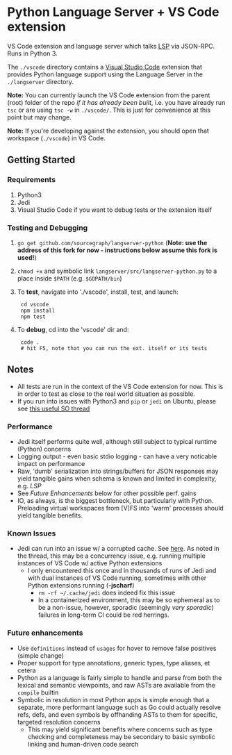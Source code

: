 # Python Language Server + VS Code extension

VS Code extension and language server which talks [LSP](https://github.com/Microsoft/language-server-protocol/blob/master/protocol.md) via JSON-RPC. Runs in Python 3.

The `./vscode` directory contains a [Visual Studio Code](https://code.visualstudio.com) extension that provides Python language support using the Language Server in the `./langserver` directory.

**Note:** You can currently launch the VS Code extension from the parent (root) folder of the repo _if it has already been built_, i.e. you have already run `tsc` or are using `tsc -w` in `./vscode/`. This is just for convenience at this point but may change.

**Note:** If you're developing against the extension, you should open that workspace (`./vscode`) in VS Code.

## Getting Started

### Requirements

1. Python3
2. Jedi
3. Visual Studio Code if you want to debug tests or the extension itself

### Testing and Debugging

1. `go get github.com/sourcegraph/langserver-python` (**Note: use the address of this fork for now - instructions below assume this fork is used!**)
2. `chmod +x` and symbolic link `langserver/src/langserver-python.py` to a place inside `$PATH` (e.g. `$GOPATH/bin`)
3. To **test**, navigate into './vscode', install, test, and launch:

        cd vscode
        npm install
        npm test

4. To **debug**, cd into the 'vscode' dir and:

        code .
        # hit F5, note that you can run the ext. itself or its tests


## Notes
  - All tests are run in the context of the VS Code extension for now. This is in order to test as close to the real world situation as possible.
  - If you run into issues with Python3 and `pip` or `jedi` on Ubuntu, please see [this useful SO thread](http://stackoverflow.com/questions/10763440/how-to-install-python3-version-of-package-via-pip-on-ubuntu)


### Performance
  - Jedi itself performs quite well, although still subject to typical runtime (Python) concerns
  - Logging output - even basic stdio logging - can have a very noticable impact on performance 
  - Raw, 'dumb' serialization into strings/buffers for JSON responses may yield tangible gains when schema is known and limited in complexity, e.g. _LSP_
  - See _Future Enhancements_ below for other possible perf. gains
  - IO, as always, is the biggest bottleneck, but particularly with Python. Preloading virtual workspaces from [V]FS into 'warm' processes should yield tangible benefits.


### Known Issues
  - Jedi can run into an issue w/ a corrupted cache. See [here](https://github.com/davidhalter/jedi-vim/issues/251). As noted in the thread, this may be a concurrency issue, e.g. running multiple instances of VS Code w/ active Python extensions
    - I only encountered this once and in thousands of runs of Jedi and with dual instances of VS Code running, sometimes with other Python extensions running (**-jscharf**) 
      - `rm -rf ~/.cache/jedi` does indeed fix this issue
      - In a containerized environment, this may be so ephemeral as to be a non-issue, however, sporadic (seemingly _very sporadic_) failures in long-term CI could be red herrings.


### Future enhancements
  - Use `definitions` instead of `usages` for hover to remove false positives (simple change)
  - Proper support for type annotations, generic types, type aliases, et cetera
  - Python as a language is fairly simple to handle and parse from both the lexical and semantic viewpoints, and raw ASTs are available from the `compile` builtin
  - Symbolic in resolution in most Python apps is simple enough that a separate, more performant language such as Go could actually resolve refs, defs, and even symbols by offhanding ASTs to them for specific, targeted resolution concerns
    - This may yield significant benefits where concerns such as type checking and completeness may be secondary to basic symbolic linking and human-driven code search